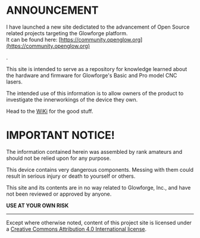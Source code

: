# ANNOUNCEMENT
I have launched a new site dedictated to the advancement of Open Source related projects targeting the Glowforge platform.  
It can be found here: [https://community.openglow.org](https://community.openglow.org)
  
  
  
  .
  
This site is intended to serve as a repository for knowledge learned about the hardware and firmware for Glowforge's Basic and Pro model CNC lasers.  
  
The intended use of this information is to allow owners of the product to investigate the innerworkings of the device they own.
  
Head to the [WiKi](https://github.com/ScottW514/GF-Hardware/wiki) for the good stuff.
  
# IMPORTANT NOTICE!  

The information contained herein was assembled by rank amateurs and should not be relied upon for any purpose.  

This device contains very dangerous components. Messing with them could result in serious injury or death to yourself or others.  

This site and its contents are in no way related to Glowforge, Inc., and have not been reviewed or approved by anyone.  
  
**USE AT YOUR OWN RISK**  

***

Except where otherwise noted, content of this project site is licensed under a [Creative Commons Attribution 4.0 International license](https://creativecommons.org/licenses/by/4.0/).
